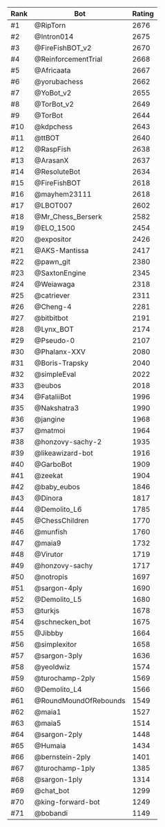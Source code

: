 Rank|Bot|Rating
---|---|---
#1|@RipTorn|2676
#2|@Intron014|2675
#3|@FireFishBOT_v2|2670
#4|@ReinforcementTrial|2668
#5|@Africaata|2667
#6|@yorubachess|2662
#7|@YoBot_v2|2655
#8|@TorBot_v2|2649
#9|@TorBot|2644
#10|@kdpchess|2643
#11|@ttBOT|2640
#12|@RaspFish|2638
#13|@ArasanX|2637
#14|@ResoluteBot|2634
#15|@FireFishBOT|2618
#16|@mayhem23111|2618
#17|@LBOT007|2602
#18|@Mr_Chess_Berserk|2582
#19|@ELO_1500|2454
#20|@expositor|2426
#21|@AKS-Mantissa|2417
#22|@pawn_git|2380
#23|@SaxtonEngine|2345
#24|@Weiawaga|2318
#25|@catriever|2311
#26|@Cheng-4|2281
#27|@bitbitbot|2191
#28|@Lynx_BOT|2174
#29|@Pseudo-0|2107
#30|@Phalanx-XXV|2080
#31|@Boris-Trapsky|2040
#32|@simpleEval|2022
#33|@eubos|2018
#34|@FataliiBot|1996
#35|@Nakshatra3|1990
#36|@jangine|1968
#37|@matmoi|1964
#38|@honzovy-sachy-2|1935
#39|@likeawizard-bot|1916
#40|@GarboBot|1909
#41|@zeekat|1904
#42|@baby_eubos|1846
#43|@Dinora|1817
#44|@Demolito_L6|1785
#45|@ChessChildren|1770
#46|@munfish|1760
#47|@maia9|1732
#48|@Virutor|1719
#49|@honzovy-sachy|1717
#50|@notropis|1697
#51|@sargon-4ply|1690
#52|@Demolito_L5|1680
#53|@turkjs|1678
#54|@schnecken_bot|1675
#55|@Jibbby|1664
#56|@simplexitor|1658
#57|@sargon-3ply|1636
#58|@yeoldwiz|1574
#59|@turochamp-2ply|1569
#60|@Demolito_L4|1566
#61|@RoundMoundOfRebounds|1549
#62|@maia1|1527
#63|@maia5|1514
#64|@sargon-2ply|1448
#65|@Humaia|1434
#66|@bernstein-2ply|1401
#67|@turochamp-1ply|1385
#68|@sargon-1ply|1314
#69|@chat_bot|1299
#70|@king-forward-bot|1249
#71|@bobandi|1149
